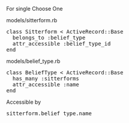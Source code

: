For single Choose One

models/sitterform.rb
<pre>
class Sitterform < ActiveRecord::Base
  belongs_to :belief_type
  attr_accessible :belief_type_id
end
</pre>

models/belief_type.rb  
<pre>
class BeliefType < ActiveRecord::Base
  has_many :sitterforms
  attr_accessible :name
end
</pre>

Accessible by  
<pre>
sitterform.belief_type.name
</pre>
